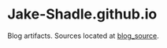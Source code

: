 # Jake-Shadle.github.io

Blog artifacts. Sources located at [blog_source](https://github.com/Jake-Shadle/blog_source).
